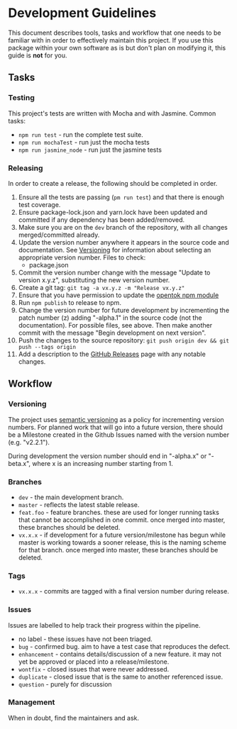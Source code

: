 # Development Guidelines

This document describes tools, tasks and workflow that one needs to be familiar with in order to effectively maintain
this project. If you use this package within your own software as is but don't plan on modifying it, this guide is
**not** for you.

## Tasks

### Testing

This project's tests are written with Mocha and with Jasmine. Common tasks:

*  `npm run test` - run the complete test suite.
*  `npm run mochaTest` - run just the mocha tests
*  `npm run jasmine_node` - run just the jasmine tests

### Releasing

In order to create a release, the following should be completed in order.

1. Ensure all the tests are passing (`pm run test`) and that there is enough test coverage.
1. Ensure package-lock.json and yarn.lock have been updated and committed if any dependency has been added/removed.
1. Make sure you are on the `dev` branch of the repository, with all changes merged/committed
   already.
1. Update the version number anywhere it appears in the source code and documentation. See
   [Versioning](#versioning) for information about selecting an appropriate version number. Files to
   check:
   - package.json
1. Commit the version number change with the message "Update to version x.y.z", substituting the new
   version number.
1. Create a git tag: `git tag -a vx.y.z -m "Release vx.y.z"`
1. Ensure that you have permission to update the
   [opentok npm module](https://www.npmjs.org/package/opentok)
1. Run `npm publish` to release to npm.
1. Change the version number for future development by incrementing the patch number (z) adding
   "-alpha.1" in the source code (not the documentation). For possible files, see above. Then make
   another commit with the message "Begin development on next version".
1. Push the changes to the source repository: `git push origin dev && git push --tags origin`
1. Add a description to the [GitHub Releases](https://github.com/opentok/opentok-node/releases) page
   with any notable changes.

## Workflow

### Versioning

The project uses [semantic versioning](http://semver.org/) as a policy for incrementing version numbers. For planned
work that will go into a future version, there should be a Milestone created in the Github Issues named with the version
number (e.g. "v2.2.1").

During development the version number should end in "-alpha.x" or "-beta.x", where x is an increasing number starting from 1.

### Branches

*  `dev` - the main development branch.
*  `master` - reflects the latest stable release.
*  `feat.foo` - feature branches. these are used for longer running tasks that cannot be accomplished in one commit.
   once merged into master, these branches should be deleted.
*  `vx.x.x` - if development for a future version/milestone has begun while master is working towards a sooner
   release, this is the naming scheme for that branch. once merged into master, these branches should be deleted.

### Tags

*  `vx.x.x` - commits are tagged with a final version number during release.

### Issues

Issues are labelled to help track their progress within the pipeline.

*  no label - these issues have not been triaged.
*  `bug` - confirmed bug. aim to have a test case that reproduces the defect.
*  `enhancement` - contains details/discussion of a new feature. it may not yet be approved or placed into a
   release/milestone.
*  `wontfix` - closed issues that were never addressed.
*  `duplicate` - closed issue that is the same to another referenced issue.
*  `question` - purely for discussion

### Management

When in doubt, find the maintainers and ask.

